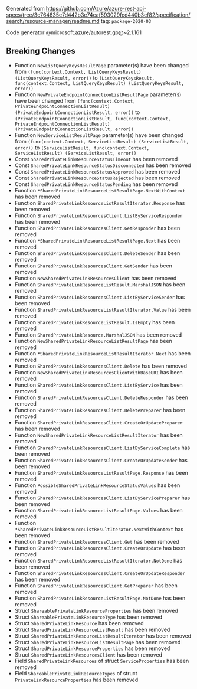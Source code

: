 Generated from https://github.com/Azure/azure-rest-api-specs/tree/3c764635e7d442b3e74caf593029fcd440b3ef82/specification/search/resource-manager/readme.md tag: `package-2020-03`

Code generator @microsoft.azure/autorest.go@~2.1.161

## Breaking Changes

- Function `NewListQueryKeysResultPage` parameter(s) have been changed from `(func(context.Context, ListQueryKeysResult) (ListQueryKeysResult, error))` to `(ListQueryKeysResult, func(context.Context, ListQueryKeysResult) (ListQueryKeysResult, error))`
- Function `NewPrivateEndpointConnectionListResultPage` parameter(s) have been changed from `(func(context.Context, PrivateEndpointConnectionListResult) (PrivateEndpointConnectionListResult, error))` to `(PrivateEndpointConnectionListResult, func(context.Context, PrivateEndpointConnectionListResult) (PrivateEndpointConnectionListResult, error))`
- Function `NewServiceListResultPage` parameter(s) have been changed from `(func(context.Context, ServiceListResult) (ServiceListResult, error))` to `(ServiceListResult, func(context.Context, ServiceListResult) (ServiceListResult, error))`
- Const `SharedPrivateLinkResourceStatusTimeout` has been removed
- Const `SharedPrivateLinkResourceStatusDisconnected` has been removed
- Const `SharedPrivateLinkResourceStatusApproved` has been removed
- Const `SharedPrivateLinkResourceStatusRejected` has been removed
- Const `SharedPrivateLinkResourceStatusPending` has been removed
- Function `*SharedPrivateLinkResourceListResultPage.NextWithContext` has been removed
- Function `SharedPrivateLinkResourceListResultIterator.Response` has been removed
- Function `SharedPrivateLinkResourcesClient.ListByServiceResponder` has been removed
- Function `SharedPrivateLinkResourcesClient.GetResponder` has been removed
- Function `*SharedPrivateLinkResourceListResultPage.Next` has been removed
- Function `SharedPrivateLinkResourcesClient.DeleteSender` has been removed
- Function `SharedPrivateLinkResourcesClient.GetSender` has been removed
- Function `NewSharedPrivateLinkResourcesClient` has been removed
- Function `SharedPrivateLinkResourceListResult.MarshalJSON` has been removed
- Function `SharedPrivateLinkResourcesClient.ListByServiceSender` has been removed
- Function `SharedPrivateLinkResourceListResultIterator.Value` has been removed
- Function `SharedPrivateLinkResourceListResult.IsEmpty` has been removed
- Function `SharedPrivateLinkResource.MarshalJSON` has been removed
- Function `NewSharedPrivateLinkResourceListResultPage` has been removed
- Function `*SharedPrivateLinkResourceListResultIterator.Next` has been removed
- Function `SharedPrivateLinkResourcesClient.Delete` has been removed
- Function `NewSharedPrivateLinkResourcesClientWithBaseURI` has been removed
- Function `SharedPrivateLinkResourcesClient.ListByService` has been removed
- Function `SharedPrivateLinkResourcesClient.DeleteResponder` has been removed
- Function `SharedPrivateLinkResourcesClient.DeletePreparer` has been removed
- Function `SharedPrivateLinkResourcesClient.CreateOrUpdatePreparer` has been removed
- Function `NewSharedPrivateLinkResourceListResultIterator` has been removed
- Function `SharedPrivateLinkResourcesClient.ListByServiceComplete` has been removed
- Function `SharedPrivateLinkResourcesClient.CreateOrUpdateSender` has been removed
- Function `SharedPrivateLinkResourceListResultPage.Response` has been removed
- Function `PossibleSharedPrivateLinkResourceStatusValues` has been removed
- Function `SharedPrivateLinkResourcesClient.ListByServicePreparer` has been removed
- Function `SharedPrivateLinkResourceListResultPage.Values` has been removed
- Function `*SharedPrivateLinkResourceListResultIterator.NextWithContext` has been removed
- Function `SharedPrivateLinkResourcesClient.Get` has been removed
- Function `SharedPrivateLinkResourcesClient.CreateOrUpdate` has been removed
- Function `SharedPrivateLinkResourceListResultIterator.NotDone` has been removed
- Function `SharedPrivateLinkResourcesClient.CreateOrUpdateResponder` has been removed
- Function `SharedPrivateLinkResourcesClient.GetPreparer` has been removed
- Function `SharedPrivateLinkResourceListResultPage.NotDone` has been removed
- Struct `ShareablePrivateLinkResourceProperties` has been removed
- Struct `ShareablePrivateLinkResourceType` has been removed
- Struct `SharedPrivateLinkResource` has been removed
- Struct `SharedPrivateLinkResourceListResult` has been removed
- Struct `SharedPrivateLinkResourceListResultIterator` has been removed
- Struct `SharedPrivateLinkResourceListResultPage` has been removed
- Struct `SharedPrivateLinkResourceProperties` has been removed
- Struct `SharedPrivateLinkResourcesClient` has been removed
- Field `SharedPrivateLinkResources` of struct `ServiceProperties` has been removed
- Field `ShareablePrivateLinkResourceTypes` of struct `PrivateLinkResourceProperties` has been removed
